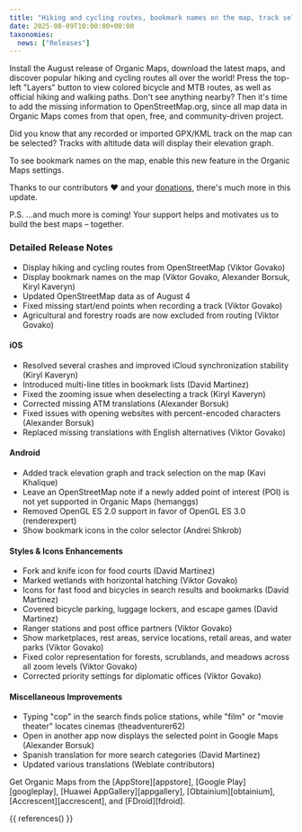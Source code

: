 ```yaml
---
title: "Hiking and cycling routes, bookmark names on the map, track selection, elevation graph, and more in the August release"
date: 2025-08-09T10:00:00+00:00
taxonomies:
  news: ["Releases"]
---
```


Install the August release of Organic Maps, download the latest maps, and discover popular hiking and cycling routes all over the world! Press the top-left "Layers" button to view colored bicycle and MTB routes, as well as official hiking and walking paths. Don't see anything nearby? Then it's time to add the missing information to OpenStreetMap.org, since all map data in Organic Maps comes from that open, free, and community-driven project.

Did you know that any recorded or imported GPX/KML track on the map can be selected? Tracks with altitude data will display their elevation graph.

To see bookmark names on the map, enable this new feature in the Organic Maps settings.

Thanks to our contributors ❤️ and your [donations](@/donate/index.md), there's much more in this update.

P.S. …and much more is coming! Your support helps and motivates us to build the best maps – together.

### Detailed Release Notes

- Display hiking and cycling routes from OpenStreetMap (Viktor Govako)
- Display bookmark names on the map (Viktor Govako, Alexander Borsuk, Kiryl Kaveryn)
- Updated OpenStreetMap data as of August 4
- Fixed missing start/end points when recording a track (Viktor Govako)
- Agricultural and forestry roads are now excluded from routing (Viktor Govako)

#### iOS
- Resolved several crashes and improved iCloud synchronization stability (Kiryl Kaveryn)
- Introduced multi-line titles in bookmark lists (David Martinez)
- Fixed the zooming issue when deselecting a track (Kiryl Kaveryn)
- Corrected missing ATM translations (Alexander Borsuk)
- Fixed issues with opening websites with percent-encoded characters (Alexander Borsuk)
- Replaced missing translations with English alternatives (Viktor Govako)

#### Android
- Added track elevation graph and track selection on the map (Kavi Khalique)
- Leave an OpenStreetMap note if a newly added point of interest (POI) is not yet supported in Organic Maps (hemanggs)
- Removed OpenGL ES 2.0 support in favor of OpenGL ES 3.0 (renderexpert)
- Show bookmark icons in the color selector (Andrei Shkrob)

#### Styles & Icons Enhancements
- Fork and knife icon for food courts (David Martinez)
- Marked wetlands with horizontal hatching (Viktor Govako)
- Icons for fast food and bicycles in search results and bookmarks (David Martinez)
- Covered bicycle parking, luggage lockers, and escape games (David Martinez)
- Ranger stations and post office partners (Viktor Govako)
- Show marketplaces, rest areas, service locations, retail areas, and water parks (Viktor Govako)
- Fixed color representation for forests, scrublands, and meadows across all zoom levels (Viktor Govako)
- Corrected priority settings for diplomatic offices (Viktor Govako)

#### Miscellaneous Improvements
- Typing "cop" in the search finds police stations, while "film" or "movie theater" locates cinemas (theadventurer62)
- Open in another app now displays the selected point in Google Maps (Alexander Borsuk)
- Spanish translation for more search categories (David Martinez)
- Updated various translations (Weblate contributors)

Get Organic Maps from the [AppStore][appstore], [Google Play][googleplay], [Huawei AppGallery][appgallery], [Obtainium][obtainium], [Accrescent][accrescent], and [FDroid][fdroid].

{{ references() }}
